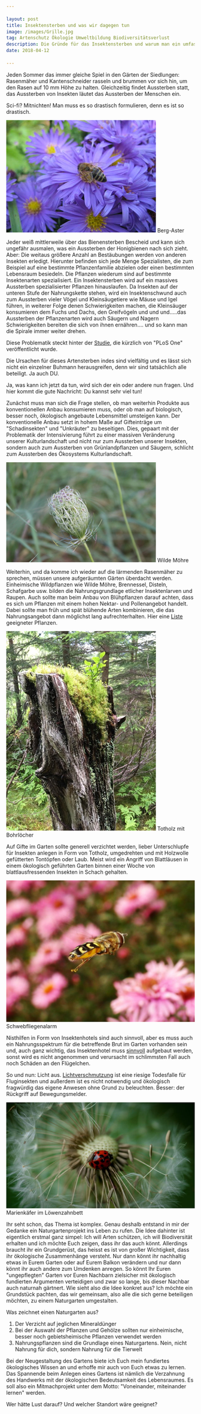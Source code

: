 ```yaml
---

layout: post
title: Insektensterben und was wir dagegen tun
image: /images/Grille.jpg
tag: Artenschutz Ökologie Umweltbildung Biodiversitätsverlust 
description: Die Gründe für das Insektensterben und warum man ein umfassendes ökologisches Verständnis braucht um einen Naturgarten entstehen zu lassen. Ausserdem stelle ich hier die Idee eines Naturgartenprojekts vor.
date: 2018-04-12

---
```


Jeden Sommer das immer gleiche Spiel in den Gärten der Siedlungen: Rasenmäher und Kantenschneider rasseln und brummen vor sich hin, um den Rasen auf 10 mm Höhe zu halten. Gleichzeitig findet Aussterben statt, das Aussterben von Insekten läutet das Aussterben der Menschen ein.

Sci-fi? Mitnichten! Man muss es so drastisch formulieren, denn es ist so drastisch.

<span class="image right">
<img src="/images/AsterAmellus.jpg">
Berg-Aster
</span>

Jeder weiß mittlerweile über das Bienensterben Bescheid  und kann sich ungefähr ausmalen, was ein Aussterben der Honigbienen nach sich zieht. Aber: Die weitaus größere Anzahl an Bestäubungen werden von anderen Insekten erledigt. Hierunter befinden sich jede Menge Spezialisten, die zum Beispiel auf eine bestimmte Pflanzenfamilie abzielen oder einen bestimmten Lebensraum besiedeln. Die Pflanzen wiederum sind auf bestimmte Insektenarten spezialisiert. Ein Insektensterben wird auf ein massives Aussterben spezialisierter Pflanzen hinauslaufen. Da Insekten auf der unteren Stufe der Nahrungskette stehen, wird ein Insektenschwund auch zum Aussterben vieler Vögel und Kleinsäugetiere wie Mäuse und Igel führen, in weiterer Folge denen Schwierigkeiten machen, die Kleinsäuger konsumieren dem Fuchs und Dachs, den Greifvögeln und und und.....das Aussterben der Pflanzenarten wird auch Säugern und Nagern Schwierigkeiten bereiten die sich von ihnen ernähren.... und so kann man die Spirale immer weiter drehen.




Diese Problematik steckt hinter der  [Studie](http://www.spektrum.de/news/insektenzahl-in-deutschland-nimmt-um-75-prozent-ab/1512165), die kürzlich von "PLoS One" veröffentlicht wurde.

Die Ursachen für dieses Artensterben indes sind vielfältig und es lässt sich nicht ein einzelner Buhmann herausgreifen, denn wir sind tatsächlich alle beteiligt. Ja auch DU.

Ja, was kann ich jetzt da tun, wird sich der ein oder andere nun fragen. Und hier kommt die gute Nachricht: Du kannst sehr viel tun!

Zunächst muss man sich die Frage stellen, ob man weiterhin Produkte aus konventionellen Anbau konsumieren muss, oder ob man auf biologisch, besser noch,  ökologisch angebaute Lebensmittel umsteigen kann. Der konventionelle Anbau setzt in hohem Maße auf Gifteinträge um "Schadinsekten" und "Unkräuter" zu beseitigen. Dies, gepaart mit der Problematik der Intensivierung führt zu einer massiven Veränderung unserer Kulturlandschaft und nicht nur zum Aussterben unserer Insekten, sondern auch zum Aussterben von Grünlandpflanzen und Säugern, schlicht zum Aussterben des Ökosystems Kulturlandschaft.

<span class="image right">
<img src="/images/DaucusCarota.jpg">
Wilde Möhre
</span>


Weiterhin, und da komme ich wieder auf die lärmenden Rasenmäher zu sprechen, müssen unsere aufgeräumten Gärten überdacht werden. Einheimische Wildpflanzen wie Wilde Möhre, Brennessel, Disteln, Schafgarbe usw. bilden die Nahrungsgrundlage etlicher Insektenlarven und Raupen. Auch sollte man beim Anbau von Blühpflanzen darauf achten, dass es sich um Pflanzen mit einem hohen Nektar- und Pollenangebot handelt. Dabei sollte man früh und spät blühende Arten kombinieren, die das Nahrungsangebot dann möglichst lang aufrechterhalten. Hier eine [Liste](https://hamburg.nabu.de/tiere-und-pflanzen/garten/gartentipps/05222.html) geeigneter Pflanzen.

<span class="image left">
<img src="/images/Totholz.jpg">
Totholz mit Bohrlöcher
</span>

Auf Gifte im Garten sollte generell verzichtet werden, lieber Unterschlupfe für Insekten anlegen in Form von Totholz, umgedrehten und mit Holzwolle gefütterten Tontöpfen oder Laub. Meist wird ein Angriff von Blattläusen in einem ökologisch geführten Garten binnen einer Woche von blattlausfressenden Insekten in Schach gehalten.

<span class="image right">
<img src="/images/7.jpg">
Schwebfliegenalarm
</span>

Nisthilfen in Form von Insektenhotels sind auch sinnvoll, aber es muss auch ein Nahrungsspektrum für die betreffende Brut im Garten vorhanden sein und, auch ganz wichtig, das Insektenhotel muss [sinnvoll](https://www.nabu.de/umwelt-und-ressourcen/oekologisch-leben/mission-gruen/17063.html) aufgebaut werden, sonst wird es nicht angenommen und verursacht im schlimmsten Fall auch noch Schäden an den Flügelchen.

So und nun: Licht aus. [Lichtverschmutzung](http://www.spektrum.de/news/lichtverschmutzung-bedroht-insekten/1423701) ist eine riesige Todesfalle für Fluginsekten und außerdem ist es nicht notwendig und ökologisch fragwürdig das eigene Anwesen ohne Grund zu beleuchten. Besser: der Rückgriff auf Bewegungsmelder.

<span class="image right">
<img src="/images/8.jpg">
Marienkäfer im Löwenzahnbett
</span>

Ihr seht schon, das Thema ist komplex. Genau deshalb entstand in mir der Gedanke ein Naturgartenprojekt ins Leben zu rufen. Die Idee dahinter ist eigentlich erstmal ganz simpel: Ich will Arten schützen, ich will Biodiversität erhalten und ich möchte Euch zeigen, dass ihr das auch könnt. Allerdings braucht ihr ein Grundgerüst, das heisst es ist von großer Wichtigkeit, dass ihr ökologische Zusammenhänge versteht. Nur dann könnt ihr nachhaltig etwas in Eurem Garten oder auf Eurem Balkon verändern und nur dann könnt ihr auch andere zum Umdenken anregen. So könnt Ihr Euren "ungepflegten" Garten vor Euren Nachbarn zielsicher mit ökologisch fundierten Argumenten verteidigen und zwar so lange, bis dieser Nachbar auch naturnah gärtnert. 
Wie sieht also die Idee konkret aus? Ich möchte ein Grundstück pachten, das wir gemeinsam, also alle die sich gerne beteiligen möchten, zu einem Naturgarten umgestalten.

Was zeichnet einen Naturgarten aus?
1. Der Verzicht auf jeglichen Mineraldünger
2. Bei der Auswahl der Pflanzen und Gehölze sollten nur einheimische, besser noch gebietsheimische Pflanzen verwendet werden
3. Nahrungspflanzen sind die Grundlage eines Naturgartens. Nein, nicht Nahrung für dich, sondern Nahrung für die Tierwelt

Bei der Neugestaltung des Gartens biete ich Euch mein fundiertes ökologisches Wissen an und erhoffe mir auch von Euch etwas zu lernen. Das Spannende beim Anlegen eines Gartens ist nämlich die Verzahnung des Handwerks mit der ökologischen Bedeutsamkeit des Lebensraumes. Es soll also ein Mitmachprojekt unter dem Motto: "Voneinander, miteinander lernen" werden. 

Wer hätte Lust darauf? Und welcher Standort wäre geeignet? 
